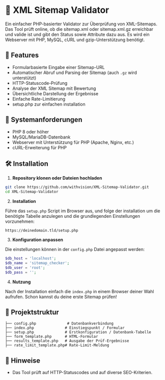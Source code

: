 # 🧭  XML Sitemap Validator
Ein einfacher PHP-basierter Validator zur Überprüfung von XML-Sitemaps. Das Tool prüft online, ob die sitemap.xml oder sitemap.xml.gz erreichbar und valide ist und gibt den Status sowie Attribute dazu aus. Es wird ein Webserver mit PHP, MySQL, cURL und gzip-Unterstützung benötigt.

## 🚀 Features

- Formularbasierte Eingabe einer Sitemap-URL
- Automatischer Abruf und Parsing der Sitemap (auch `.gz` wird unterstützt)
- HTTP-Statuscode-Prüfung
- Analyse der XML Sitemap mit Bewertung
- Übersichtliche Darstellung der Ergebnisse
- Einfache Rate-Limitierung
- setup.php zur einfachen installation

## 🔧 Systemanforderungen

- PHP 8 oder höher
- MySQL/MariaDB-Datenbank
- Webserver mit Unterstützung für PHP (Apache, Nginx, etc.)
- cURL-Erweiterung für PHP

## 🛠️ Installation

1. **Repository klonen oder Dateien hochladen**

```bash
git clone https://github.com/withvision/XML-Sitemap-Validator.git
cd XML-Sitemap-Validator
```

2. **Installation**

Führe das `setup.php` Script im Browser aus, und folge der installation um die benötigte Tabelle anzulegen und die grundlegenden Einstellungen vorzunehmen:

```Webbrowser:
https://deinedomain.tld/setup.php
```

3. **Konfiguration anpassen**

Die einstellungen können in der `config.php` Datei angepasst werden:

```php
$db_host = 'localhost';
$db_name = 'sitemap_checker';
$db_user = 'root';
$db_pass = '';
```

4. **Nutzung**

Nach der Installation einfach die `index.php` in einem Browser deiner Wahl aufrufen. Schon kannst du deine erste Sitemap prüfen!

## 📂 Projektstruktur

```
├── config.php              # Datenbankverbindung
├── index.php              # Einstiegspunkt / Formular
├── setup.php              # Erstkonfiguration / Datenbank-Tabelle
├── form_template.php      # HTML-Formular
├── results_template.php   # Ausgabe der Prüf-Ergebnisse
├── rate_limit_template.php# Rate-Limit-Meldung
```

## 📌 Hinweise

- Das Tool prüft auf HTTP-Statuscodes und auf diverse SEO-Kriterien.
